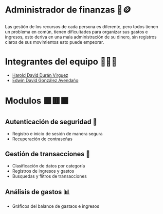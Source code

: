 
# Administrador de finanzas 🏦🪙 

Las gestión de los recursos de cada persona es diferente, pero todos tienen un problema en común, tienen dificultades para organizar sus gastos e ingresos, esto deriva en una mala administración de su dinero, sin registros claros de sus movimientos esto puede empeorar.

# Integrantes del equipo 🧑‍💻🔧

- [Harold David Durán Virguez](https://github.com/Hardur17)
- [Edwin David González Avendaño](https://github.com/Edwinahhh)

# Modulos 🟪🟥🟧

## Autenticación de seguridad 🔐
- Registro e inicio de sesión de manera segura
- Recuperación de contraseñas

## Gestión de transacciones 💸
- Clasificación de datos por categoría
- Registros de ingresos y gastos
- Busquedas y flitros de transacciones

## Análisis de gastos 📊
- Gráficos del balance de gastaos e ingresos
